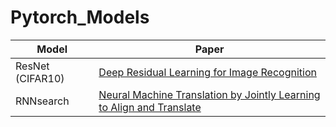 # Pytorch_Models

| Model | Paper |
|-------|-------|
| ResNet (CIFAR10) | [Deep Residual Learning for Image Recognition](https://arxiv.org/abs/1512.03385)|
| RNNsearch | [Neural Machine Translation by Jointly Learning to Align and Translate](https://arxiv.org/abs/1409.0473) |
